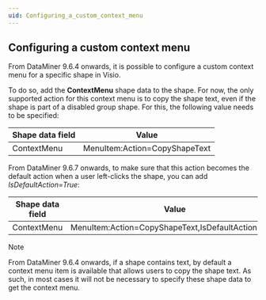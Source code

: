 ```yaml
---
uid: Configuring_a_custom_context_menu
---
```


## Configuring a custom context menu

From DataMiner 9.6.4 onwards, it is possible to configure a custom context menu for a specific shape in Visio.

To do so, add the **ContextMenu** shape data to the shape. For now, the only supported action for this context menu is to copy the shape text, even if the shape is part of a disabled group shape. For this, the following value needs to be specified:

| Shape data field | Value                         |
|------------------|-------------------------------|
| ContextMenu      | MenuItem:Action=CopyShapeText |

From DataMiner 9.6.7 onwards, to make sure that this action becomes the default action when a user left-clicks the shape, you can add *IsDefaultAction=True*:

| Shape data field | Value                                              |
|------------------|----------------------------------------------------|
| ContextMenu      | MenuItem:Action=CopyShapeText,IsDefaultAction=True |

> [!NOTE]
> From DataMiner 9.6.4 onwards, if a shape contains text, by default a context menu item is available that allows users to copy the shape text. As such, in most cases it will not be necessary to specify these shape data to get the context menu.
